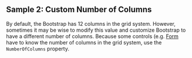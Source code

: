 ## Sample 2: Custom Number of Columns

By default, the Bootstrap has 12 columns in the grid system. However, sometimes it may be wise to modify this value and customize Bootstrap
to have a different number of columns. Because some controls (e.g. [Form](/docs/controls/bootstrap/Form/{branch}) have to know the number of columns 
in the grid system, use the `NumberOfColumns` property.
